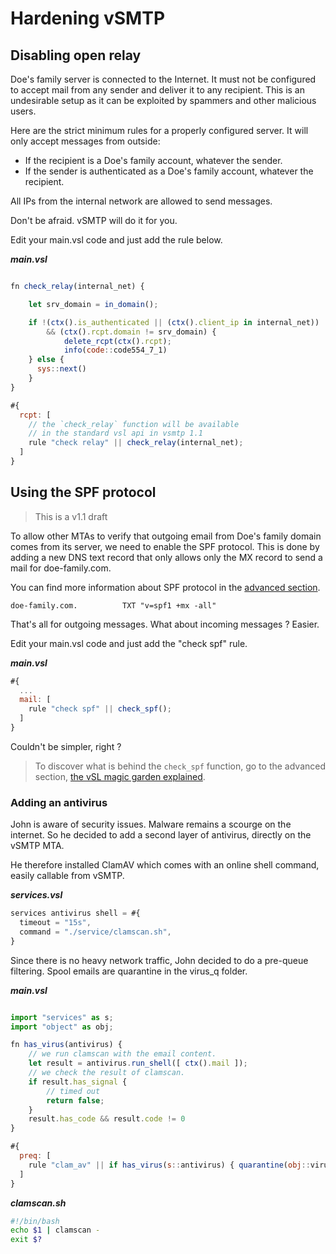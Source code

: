 # Hardening vSMTP

## Disabling open relay

Doe's family server is connected to the Internet. It must not be configured to accept mail from any sender and deliver it to any recipient. This is an undesirable setup as it can be exploited by spammers and other malicious users.

Here are the strict minimum rules for a properly configured server. It will only accept messages from outside:

- If the recipient is a Doe's family account, whatever the sender.
- If the sender is authenticated as a Doe's family account, whatever the recipient.

All IPs from the internal network are allowed to send messages.

Don't be afraid. vSMTP will do it for you.

Edit your main.vsl code and just add the rule below.

___main.vsl___
```javascript

fn check_relay(internal_net) {

    let srv_domain = in_domain();

    if !(ctx().is_authenticated || (ctx().client_ip in internal_net)) 
        && (ctx().rcpt.domain != srv_domain) {
            delete_rcpt(ctx().rcpt);
            info(code::code554_7_1)
    } else {
      sys::next()
    }
}

#{
  rcpt: [
    // the `check_relay` function will be available
    // in the standard vsl api in vsmtp 1.1
    rule "check relay" || check_relay(internal_net);
  ]
}
```

## Using the SPF protocol

> This is a v1.1 draft

To allow other MTAs to verify that outgoing email from Doe's family domain comes from its server, we need to enable the SPF protocol. This is done by adding a new DNS text record that only allows only the MX record to send a mail for doe-family.com.

You can find more information about SPF protocol in the [advanced section].

[advanced section]: ../../advanced/eam/spf.md

```shell
doe-family.com.          TXT "v=spf1 +mx -all"
```

That's all for outgoing messages. What about incoming messages ? Easier.

Edit your main.vsl code and just add the "check spf" rule.

___main.vsl___

```javascript
#{
  ...
  mail: [
    rule "check spf" || check_spf();
  ]
}
```

Couldn't be simpler, right ?

> To discover what is behind the `check_spf` function, go to the advanced section, [the vSL magic garden explained].

[the vSL magic garden explained]: ../../advanced/magic.md

### Adding an antivirus

John is aware of security issues. Malware remains a scourge on the internet.
So he decided to add a second layer of antivirus, directly on the vSMTP MTA.

He therefore installed ClamAV which comes with an online shell command, easily callable from vSMTP.

___services.vsl___

```javascript
services antivirus shell = #{
  timeout = "15s",
  command = "./service/clamscan.sh",
}
```

Since there is no heavy network traffic, John decided to do a pre-queue filtering.
Spool emails are quarantine in the virus_q folder.

___main.vsl___

```js

import "services" as s;
import "object" as obj;

fn has_virus(antivirus) {
    // we run clamscan with the email content.
    let result = antivirus.run_shell([ ctx().mail ]);
    // we check the result of clamscan.
    if result.has_signal {
        // timed out
        return false;
    }
    result.has_code && result.code != 0
}

#{
  preq: [
    rule "clam_av" || if has_virus(s::antivirus) { quarantine(obj::virus_queue) } else { accept() } 
  ]
}
```

___clamscan.sh___

```bash
#!/bin/bash
echo $1 | clamscan -
exit $?
```
